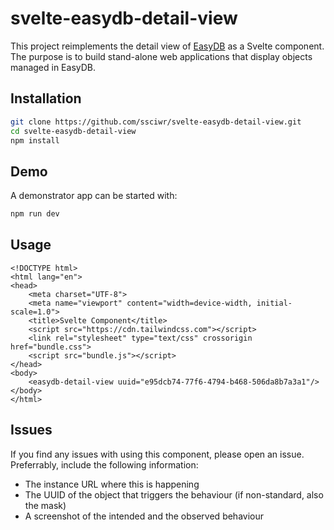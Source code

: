 # svelte-easydb-detail-view

This project reimplements the detail view of [EasyDB](https://www.programmfabrik.de/easydb/) as a Svelte component.
The purpose is to build stand-alone web applications that display objects managed in EasyDB.

## Installation

```bash
git clone https://github.com/ssciwr/svelte-easydb-detail-view.git
cd svelte-easydb-detail-view
npm install
```

## Demo

A demonstrator app can be started with:

```bash
npm run dev
```

## Usage

```
<!DOCTYPE html>
<html lang="en">
<head>
    <meta charset="UTF-8">
    <meta name="viewport" content="width=device-width, initial-scale=1.0">
    <title>Svelte Component</title>
    <script src="https://cdn.tailwindcss.com"></script>
    <link rel="stylesheet" type="text/css" crossorigin href="bundle.css">
    <script src="bundle.js"></script>
</head>
<body>
    <easydb-detail-view uuid="e95dcb74-77f6-4794-b468-506da8b7a3a1"/>
</body>
</html>
```

## Issues

If you find any issues with using this component, please open an issue.
Preferrably, include the following information:

* The instance URL where this is happening
* The UUID of the object that triggers the behaviour (if non-standard, also the mask)
* A screenshot of the intended and the observed behaviour
